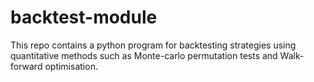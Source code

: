 # backtest-module
This repo contains a python program for backtesting strategies using quantitative methods such as Monte-carlo permutation tests and Walk-forward optimisation.
